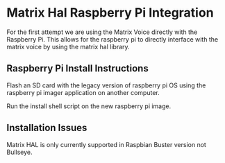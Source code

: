 
# Matrix Hal Raspberry Pi Integration

For the first attempt we are using the Matrix Voice directly with the Raspberry Pi. This allows for the raspberry pi to directly interface with the matrix voice by using the matrix hal library.

## Raspberry Pi Install Instructions
Flash an SD card with the legacy version of raspberry pi OS using the raspberry pi imager application on another computer.

Run the install shell script on the new raspberry pi image.

## Installation Issues
Matrix HAL is only currently supported in Raspbian Buster version not Bullseye.


